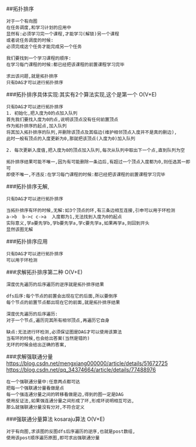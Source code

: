##拓扑排序
````
对于一个有向图
在任务调度,和学习计划的应用中
显然有:必须学习完一个课程,才能学习(解锁)另一个课程
或者说任务调度的时候:
必须完成这个任务才能完成另一个任务

我们要找到一个学习课程的顺序:
在学习每门课程的时候:都已经把该课程的前置课程学习完毕

求出该问题,就是拓扑排序
只有DAG才可以进行拓扑排序
````
###拓扑排序具体实现:其实有2个算法实现,这个是第一个  O(V+E)
````
只有DAG才可以进行拓扑排序
1. 初始化,把入度为0的点加入队列
首先我们要找入度为0的点,说明该顶点没有任何前置顶点
作为拓扑排序的起点,加入队列
将其加入拓扑排序的队列,并删除该顶点及其临边(维护相邻顶点入度并不是真的删边),
此时一般有顶点的入度更新为0,那就把该顶点(入度为0)加入队列

2. 每次更新入度值,把入度为0的顶点加入队列,每次从队列中取出下一个点,直到队列为空

拓扑排序结果可能不唯一,因为有可能删除一条边后,有超过一个顶点入度都为0,则任选其一即可
即使不唯一,不违反:在学习每门课程的时候:都已经把该课程的前置课程学习完毕
````
###拓扑排序无解,
````
只有DAG才可以进行拓扑排序

当拓扑排序有环的时候,无解:如3个顶点的环,有三条边相互连接,引申可以用于环检测
a->b  b->c c->a  入度都为1,无法找到入度为0的起点
实际意义,学a要先学b,学b要先学a,学c要先学a,如果再学a,则回到开头
显然该图无解
````
###拓扑排序应用
````
只有DAG才可以进行拓扑排序 
可以用于环检测
````
###求解拓扑排序第二种 O(V+E)
````
深度优先遍历的后序遍历的逆序就是拓扑排序结果

dfs后序:每个节点的前置会出现在它的后面,所以要倒序
每个节点的前置节点都出现在它的前面,就是拓扑排序结果

深度优先遍历的后序遍历:
对于一个节点,遍历完其所有相邻顶点,再遍历它自身

缺点:无法进行环检测,必须保证图是DAG才可以使用该算法
当有环的时候,也会给出答案(当然是错的)
无环的时候会给出正确的答案,
````
###求解强联通分量
https://blog.csdn.net/mengxiang000000/article/details/51672725
https://blog.csdn.net/qq_34374664/article/details/77488976
````
在一个强联通分量中:任意两点都可达
把每一个强联通分量看做是点
每一个强连通分量之间的转移看做是边,得到的图一定是DAG
使用反证法,如果强连通分量之间形成了环,形成环说明相互可达,
那么就强联通分量没有分对,不符合定义
````
###强联通分量算法 kosaraju算法 O(V+E)
````
对于有向图,求该图的反图dfs后序遍历的逆序,也就是post数组,
使用该post顺序遍历原图,即可求出强联通分量